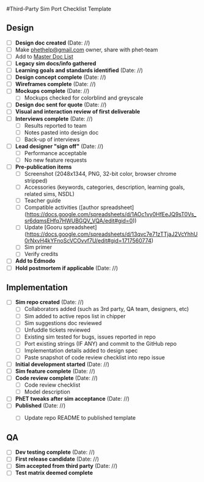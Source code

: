 #Third-Party Sim Port Checklist Template

## Design
- [ ] **Design doc created** (Date: //)
 - [ ] Make phethelp@gmail.com owner, share with phet-team
 - [ ] Add to [Master Doc List](https://docs.google.com/document/d/1yjT1oE95JG_evwob9LB_De-brD7JpfFM6iIL6pF812k/edit#)
- [ ] **Legacy sim docs/info gathered**
- [ ] **Learning goals and standards identified** (Date: //)
- [ ] **Design concept complete**  (Date: //)
- [ ] **Wireframes complete** (Date: //) 
- [ ] **Mockups complete** (Date: //)
  - [ ] Mockups checked for colorblind and greyscale
- [ ] **Design doc sent for quote** (Date: //)  
- [ ] **Visual and interaction review of first deliverable**
- [ ] **Interviews complete** (Date: //) 
  - [ ] Results reported to team
  - [ ] Notes pasted into design doc
  - [ ] Back-up of interviews
- [ ] **Lead designer "sign off"** (Date: //) 
  - [ ] Performance acceptable
  - [ ] No new feature requests
- [ ] **Pre-publication items** 
  - [ ] Screenshot (2048x1344, PNG, 32-bit color, browser chrome stripped)
  - [ ] Accessories (keywords, categories, description, learning goals, related sims, NSDL)
  - [ ] Teacher guide
  - [ ] Compatible activities ([author spreadsheet] (https://docs.google.com/spreadsheets/d/1AOc1vy0HfEeJQ9sT0Vs_sr6dqmsEHfq7HWUBGQV_VQA/edit#gid=0))
  - [ ] Update [Gooru spreadsheet] (https://docs.google.com/spreadsheets/d/13qvc7e71zTTjaJ2VcYhhU0rNxvH4kYFnoScVCOvvf7U/edit#gid=1717560774)
  - [ ] Sim primer
  - [ ] Verify credits
- [ ] **Add to Edmodo**
- [ ] **Hold postmortem if applicable** (Date: //) 

## Implementation
- [ ] **Sim repo created** (Date: //)
  - [ ] Collaborators added (such as 3rd party, QA team, designers, etc) 
  - [ ] Sim added to active repos list in chipper
  - [ ] Sim suggestions doc reviewed
  - [ ] Unfuddle tickets reviewed
  - [ ] Existing sim tested for bugs, issues reported in repo
  - [ ] Port existing strings (IF ANY) and commit to the GitHub repo
  - [ ] Implementation details added to design spec
  - [ ] Paste snapshot of code review checklist into repo issue
- [ ] **Initial development started** (Date: //) 
- [ ] **Sim feature complete** (Date: //)
- [ ] **Code review complete** (Date: //) 
  - [ ] Code review checklist
  - [ ] Model description 
- [ ] **PhET tweaks after sim acceptance** (Date: //) 
- [ ] **Published** (Date: //) 
  - [ ] Update repo README to published template


## QA
- [ ] **Dev testing complete** (Date: //)
- [ ] **First release candidate** (Date: //) 
- [ ] **Sim accepted from third party** (Date: //)
- [ ] **Test matrix deemed complete**
